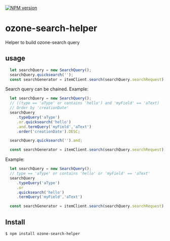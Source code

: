 [![NPM version][npm-image]][npm-url]
# ozone-search-helper

Helper to build ozone-search query

## usage

```javaScript
  let searchQuery = new SearchQuery();
  searchQuery.quicksearch('');
  const searchGenerator = itemClient.search(searchQuery.searchRequest);
```

Search query can be chained.
Example:
```javaScript
  let searchQuery = new SearchQuery();
  // ((type == 'aType' or contains 'hello') and 'myField' == 'aText)
  // Order by 'creationDate'
  searchQuery
     .typeQuery('aType')
     .or.quicksearch('hello')
     .and.termQuery('myField','aText')
     .order('creationDate').DESC;

  searchQuery.quicksearch('').and;

  const searchGenerator = itemClient.search(searchQuery.searchRequest);
```

Example:
```javaScript
  let searchQuery = new SearchQuery();
  // type == 'aType' or contains 'hello' or 'myField' == 'aText'
  searchQuery
     .typeQuery('aType')
     .or
     .quicksearch('hello')
     .termQuery('myField','aText')

  const searchGenerator = itemClient.search(searchQuery.searchRequest);
```


## Install

```
$ npm install ozone-search-helper
```



[npm-image]: https://badge.fury.io/js/ozone-search-helper.svg
[npm-url]: https://npmjs.org/package/ozone-search-helper
